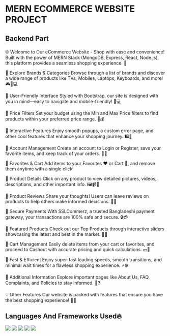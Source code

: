  

 
 
   ## <h1>MERN ECOMMERCE WEBSITE PROJECT</h1>
## <p>Backend Part</p>
 
<p>
🌐 Welcome to Our eCommerce Website - Shop with ease and convenience!
Built with the power of MERN Stack (MongoDB, Express, React, Node.js), this platform provides a seamless shopping experience. 🛒

🔹 Explore Brands & Categories
Browse through a list of brands and discover a wide range of products like TVs, Mobiles, Laptops, Keyboards, and more! 🎮📱💻

🔹 User-Friendly Interface
Styled with Bootstrap, our site is designed with you in mind—easy to navigate and mobile-friendly! 📱💻

🔹 Price Filters
Set your budget using the Min and Max Price filters to find products within your preferred price range. 💸💰

🔹 Interactive Features
Enjoy smooth popups, a custom error page, and other cool features that enhance your shopping journey. 🛍️🎉

🔹 Account Management
Create an account to Login or Register, save your favorite items, and keep track of your orders. 🔑👤

🔹 Favorites & Cart
Add items to your Favorites ❤️ or Cart 🛒, and remove them anytime with a single click!

🔹 Product Details
Click on any product to view detailed pictures, videos, descriptions, and other important info. 🖼️📹📄

🔹 Product Reviews
Share your thoughts! Users can leave reviews on products to help others make informed decisions. 📝🌟

🔹 Secure Payments
With SSLCommerz, a trusted Bangladeshi payment gateway, your transactions are 100% safe and secure. 🔒💳

🔹 Featured Products
Check out our Top Products through interactive sliders showcasing the latest and best in the market. 🚀🌟

🔹 Cart Management
Easily delete items from your cart or favorites, and proceed to Cashout with accurate pricing and quick calculations. 💵🧾

🔹 Fast & Efficient
Enjoy super-fast loading speeds, smooth transitions, and minimal wait times for a flawless shopping experience. ⚡⚙️

🔹 Additional Information
Explore important pages like About Us, FAQ, Complaints, and Policies to stay informed. 📄❓

💡 Other Features
Our website is packed with features that ensure you have the best shopping experience! 🎯✨
</p>

## Languages And Frameworks Used🔥

<img src="https://img.shields.io/badge/-JavaScript-eed718?style=flat&logo=javascript&logoColor=ffffff"> <img src="https://img.shields.io/badge/-MongoDB-4DB33D?style=flat&logo=mongodb&logoColor=FFFFFF">
<img src="https://img.shields.io/badge/-Express.js-787878?style=flat">
<img src="https://img.shields.io/badge/-Node.js-3C873A?style=flat&logo=Node.js&logoColor=white">
<img src="http://img.shields.io/badge/-NPM-red?style=flat&logo=NPM&logoColor=white">
